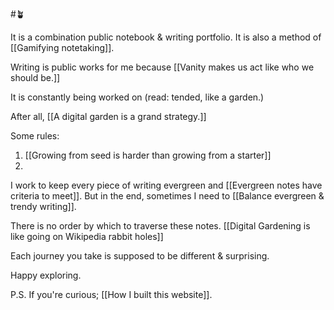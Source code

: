 #🪴

It is a combination public notebook & writing portfolio. It is also a method of [[Gamifying notetaking]].

Writing is public works for me because [[Vanity makes us act like who we should be.]]

It is constantly being worked on (read: tended, like a garden.) 

After all, [[A digital garden is a grand strategy.]]

Some rules:
1. [[Growing from seed is harder than growing from a starter]]
2. 

I work to keep every piece of writing evergreen and [[Evergreen notes have criteria to meet]]. But in the end, sometimes I need to [[Balance evergreen & trendy writing]].

There is no order by which to traverse these notes. [[Digital Gardening is like going on Wikipedia rabbit holes]]

Each journey you take is supposed to be different & surprising.

Happy exploring.

P.S. If you're curious; [[How I built this website]].